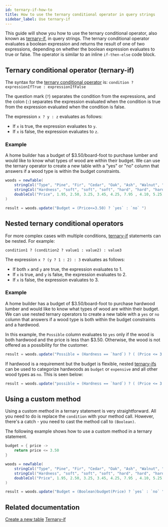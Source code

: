```yaml
---
id: ternary-if-how-to
title: How to use the ternary conditional operator in query strings
sidebar_label: Use ternary-if
---
```


This guide will show you how to use the ternary conditional operator, also known as [ternary-if](../reference/query-language/control-flow/ternary-if.md), in query strings. The ternary conditional operator evaluates a boolean expression and returns the result of one of two expressions, depending on whether the boolean expression evaluates to true or false. The operator is similar to an inline `if-then-else` code block.

## Ternary conditional operator (ternary-if)

The syntax for the [ternary conditional operator](../reference/query-language/control-flow/ternary-if.md) is:
`condition ? expressionIfTrue : expressionIfFalse`

The question mark (`?`) separates the condition from the expressions, and the colon (`:`) separates the expression evaluated when the condition is true from the expression evaluated when the condition is false.

The expression `x ? y : z` evaluates as follows:

- If `x` is true, the expression evaluates to `y`.
- If `x` is false, the expression evaluates to `z`.

### Example

A home builder has a budget of $3.50/board-foot to purchase lumber and would like to know what types of wood are within their budget. We can use the ternary operator to create a new table with a "yes" or "no" column that answers if a wood type is within the budget constraints.

```groovy test-set=1 order=woods,result
woods = newTable(
    stringCol("Type", "Pine", "Fir", "Cedar", "Oak", "Ash", "Walnut", "Beech", "Cherry"),
    stringCol("Hardness", "soft", "soft", "soft", "hard", "hard", "hard", "hard", "hard"),
    doubleCol("Price", 1.95, 2.50, 3.25, 3.45, 4.25, 7.95 , 4.10, 5.25)
)

result = woods.update("Budget = (Price<=3.50) ? `yes` : `no` ")
```

## Nested ternary conditional operators

For more complex cases with multiple conditions, [ternary-if](../reference/query-language/control-flow/ternary-if.md) statements can be nested. For example:

`condition1 ? (condition2 ? value1 : value2) : value3`

The expression `x ? (y ? 1 : 2) : 3` evaluates as follows:

- If both `x` and `y` are true, the expression evaluates to 1.
- If `x` is true, and `y` is false, the expression evaluates to 2.
- If `x` is false, the expression evaluates to 3.

### Example

A home builder has a budget of $3.50/board-foot to purchase hardwood lumber and would like to know what types of wood are within their budget. We can use nested ternary operators to create a new table with a `yes` or `no` column that answers if a wood type is both within the budget constraints and a hardwood.

In this example, the `Possible` column evaluates to `yes` only if the wood is both hardwood and the price is less than $3.50. Otherwise, the wood is not offered as a possibility for the customer.

```groovy test-set=1
result = woods.update("Possible = (Hardness == `hard`) ? ( (Price <= 3.50) ? `yes` : `no` ) : `no` ")
```

If hardwood is a requirement but the budget is flexible, nested [ternary-ifs](../reference/query-language/control-flow/ternary-if.md) can be used to categorize hardwoods as `budget` or `expensive` and all other wood types as `no`. This is seen below:

```groovy test-set=1
result = woods.update("possible = (Hardness == `hard`) ? ( (Price <= 3.50) ? `budget` : `expensive` ) : `no` ")
```

## Using a custom method

Using a custom method in a ternary statement is very straightforward. All you need to do is replace the `condition` with your method call. However, there's a catch - you need to cast the method call to `(Boolean)`.

The following example shows how to use a custom method in a ternary statement.

```groovy order=woods,result
budget = { price ->
    return price <= 3.50
}

woods = newTable(
    stringCol("Type", "Pine", "Fir", "Cedar", "Oak", "Ash", "Walnut", "Beech", "Cherry"),
    stringCol("Hardness", "soft", "soft", "soft", "hard", "hard", "hard", "hard", "hard"),
    doubleCol("Price", 1.95, 2.50, 3.25, 3.45, 4.25, 7.95 , 4.10, 5.25)
)

result = woods.update("Budget = (Boolean)budget(Price) ? `yes` : `no` ")
```

## Related documentation

[Create a new table](./new-table.md)
[Ternary-if](../reference/query-language/control-flow/ternary-if.md)
